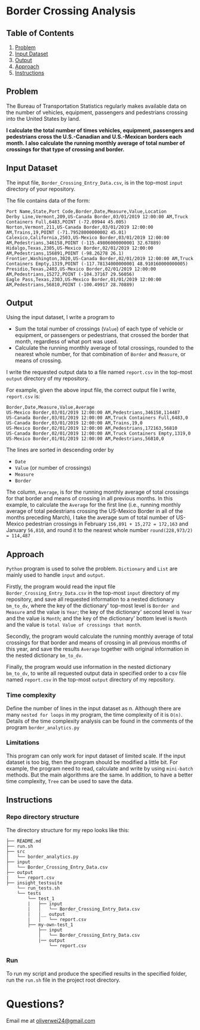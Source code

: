 # Border Crossing Analysis

## Table of Contents
1. [Problem](README.md#problem)
1. [Input Dataset](README.md#input-dataset)
1. [Output](README.md#output)
1. [Approach](README.md#approach)
1. [Instructions](README.md#instructions)

## Problem

The Bureau of Transportation Statistics regularly makes available data on the number of vehicles, equipment, passengers and pedestrians crossing into the United States by land.

**I calculate the total number of times vehicles, equipment, passengers and pedestrians cross the U.S.-Canadian and U.S.-Mexican borders each month. I also calculate the running monthly average of total number of crossings for that type of crossing and border.**

## Input Dataset

The input file, `Border_Crossing_Entry_Data.csv`, is in the top-most `input` directory of your repository.

The file contains data of the form:

```
Port Name,State,Port Code,Border,Date,Measure,Value,Location
Derby Line,Vermont,209,US-Canada Border,03/01/2019 12:00:00 AM,Truck Containers Full,6483,POINT (-72.09944 45.005)
Norton,Vermont,211,US-Canada Border,03/01/2019 12:00:00 AM,Trains,19,POINT (-71.79528000000002 45.01)
Calexico,California,2503,US-Mexico Border,03/01/2019 12:00:00 AM,Pedestrians,346158,POINT (-115.49806000000001 32.67889)
Hidalgo,Texas,2305,US-Mexico Border,02/01/2019 12:00:00 AM,Pedestrians,156891,POINT (-98.26278 26.1)
Frontier,Washington,3020,US-Canada Border,02/01/2019 12:00:00 AM,Truck Containers Empty,1319,POINT (-117.78134000000001 48.910160000000005)
Presidio,Texas,2403,US-Mexico Border,02/01/2019 12:00:00 AM,Pedestrians,15272,POINT (-104.37167 29.56056)
Eagle Pass,Texas,2303,US-Mexico Border,01/01/2019 12:00:00 AM,Pedestrians,56810,POINT (-100.49917 28.70889)
```

## Output

Using the input dataset, I write a program to 

* Sum the total number of crossings (`Value`) of each type of vehicle or equipment, or passengers or pedestrians, that crossed the border that month, regardless of what port was used. 
* Calculate the running monthly average of total crossings, rounded to the nearest whole number, for that combination of `Border` and `Measure`, or means of crossing.

I write the requested output data to a file named `report.csv` in the top-most `output` directory of my repository.

For example, given the above input file, the correct output file I write, `report.csv`  is:

```
Border,Date,Measure,Value,Average
US-Mexico Border,03/01/2019 12:00:00 AM,Pedestrians,346158,114487
US-Canada Border,03/01/2019 12:00:00 AM,Truck Containers Full,6483,0
US-Canada Border,03/01/2019 12:00:00 AM,Trains,19,0
US-Mexico Border,02/01/2019 12:00:00 AM,Pedestrians,172163,56810
US-Canada Border,02/01/2019 12:00:00 AM,Truck Containers Empty,1319,0
US-Mexico Border,01/01/2019 12:00:00 AM,Pedestrians,56810,0
```

The lines are sorted in descending order by 
* `Date`
* `Value` (or number of crossings)
* `Measure`
* `Border`

The column, `Average`, is for the running monthly average of total crossings for that border and means of crossing in all previous months. In this example, to calculate the `Average` for the first line (i.e., running monthly average of total pedestrians crossing the US-Mexico Border in all of the months preceding March), I take the average sum of total number of US-Mexico pedestrian crossings in February `156,891 + 15,272 = 172,163` and January `56,810`, and round it to the nearest whole number `round(228,973/2) = 114,487`

## Approach

`Python` program is used to solve the problem. `Dictionary` and `List` are mainly used to handle `input` and `output`.

Firstly, the program would read the input file `Border_Crossing_Entry_Data.csv` in the top-most `input` directory of my repository, and save all requested information to a nested dictionary `bm_to_dv`, where the key of the dictionary' top-most level is `Border and Measure` and the value is `Year`; the key of the dictionary' second level is `Year` and the value is `Month`; and the key of the dictionary' bottom level is `Month` and the value is `total Value of crossings that month`.

Secondly, the program would calculate the running monthly average of total crossings for that border and means of crossing in all previous months of this year, and save the results `Average` together with original information in the nested dictionary `bm_to_dv`.

Finally, the program would use information in the nested dictionary `bm_to_dv`, to write all requested output data in specified order to a csv file named `report.csv` in the top-most `output` directory of my repository.

### Time complexity

Define the number of lines in the input dataset as n. Although there are many `nested for loops` in my program, the time complexity of it is `O(n)`. Details of the time complexity analysis can be found in the comments of the program `border_analytics.py`

### Limitations

This program can only work for input dataset of limited scale. If the input dataset is too big, then the program should be modified a little bit. For example, the program need to read, calculate and write by using `mini-batch` methods. But the main algorithms are the same. In addition, to have a better time complexity, `Tree` can be used to save the data.

## Instructions

### Repo directory structure

The directory structure for my repo looks like this:

    ├── README.md
    ├── run.sh
    ├── src
    │   └── border_analytics.py
    ├── input
    │   └── Border_Crossing_Entry_Data.csv
    ├── output
    |   └── report.csv
    ├── insight_testsuite
        └── run_tests.sh
        └── tests
            └── test_1
            |   ├── input
            |   │   └── Border_Crossing_Entry_Data.csv
            |   |__ output
            |   │   └── report.csv
            ├── my-own-test_1
                ├── input
                │   └── Border_Crossing_Entry_Data.csv
                |── output
                    └── report.csv

### Run

To run my script and produce the specified results in the specified folder, run the `run.sh` file in the project root directory.


# Questions?
Email me at oliverwei24@gmail.com
